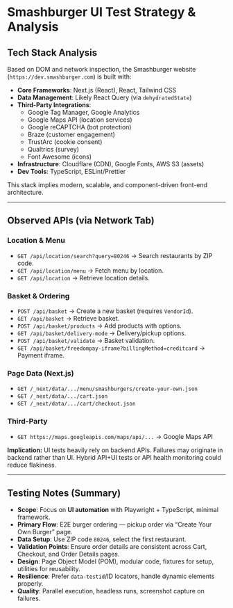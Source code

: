 # Smashburger UI Test Strategy & Analysis  

## Tech Stack Analysis  

Based on DOM and network inspection, the Smashburger website (`https://dev.smashburger.com`) is built with:  

- **Core Frameworks**: Next.js (React), React, Tailwind CSS  
- **Data Management**: Likely React Query (via `dehydratedState`)  
- **Third-Party Integrations**:  
  - Google Tag Manager, Google Analytics  
  - Google Maps API (location services)  
  - Google reCAPTCHA (bot protection)  
  - Braze (customer engagement)  
  - TrustArc (cookie consent)  
  - Qualtrics (survey)  
  - Font Awesome (icons)  
- **Infrastructure**: Cloudflare (CDN), Google Fonts, AWS S3 (assets)  
- **Dev Tools**: TypeScript, ESLint/Prettier  

This stack implies modern, scalable, and component-driven front-end architecture.  

---

## Observed APIs (via Network Tab)  

### Location & Menu  
- `GET /api/location/search?query=80246` → Search restaurants by ZIP code.  
- `GET /api/location/menu` → Fetch menu by location.  
- `GET /api/location` → Retrieve location details.  

### Basket & Ordering  
- `POST /api/basket` → Create a new basket (requires `VendorId`).  
- `GET /api/basket` → Retrieve basket.  
- `POST /api/basket/products` → Add products with options.  
- `GET /api/basket/delivery-mode` → Delivery/pickup options.  
- `POST /api/basket/validate` → Basket validation.  
- `GET /api/basket/freedompay-iframe?billingMethod=creditcard` → Payment iframe.  

### Page Data (Next.js)  
- `GET /_next/data/.../menu/smashburgers/create-your-own.json`  
- `GET /_next/data/.../cart.json`  
- `GET /_next/data/.../cart/checkout.json`  

### Third-Party  
- `GET https://maps.googleapis.com/maps/api/...` → Google Maps API  

**Implication:** UI tests heavily rely on backend APIs. Failures may originate in backend rather than UI. Hybrid API+UI tests or API health monitoring could reduce flakiness.  

---

## Testing Notes (Summary)  

- **Scope**: Focus on **UI automation** with Playwright + TypeScript, minimal framework.  
- **Primary Flow**: E2E burger ordering — pickup order via “Create Your Own Burger” page.  
- **Data Setup**: Use ZIP code `80246`, select the first restaurant.  
- **Validation Points**: Ensure order details are consistent across Cart, Checkout, and Order Details pages.  
- **Design**: Page Object Model (POM), modular code, fixtures for setup, utilities for reusability.  
- **Resilience**: Prefer `data-testid`/ID locators, handle dynamic elements properly.  
- **Quality**: Parallel execution, headless runs, screenshot capture on failures.  
